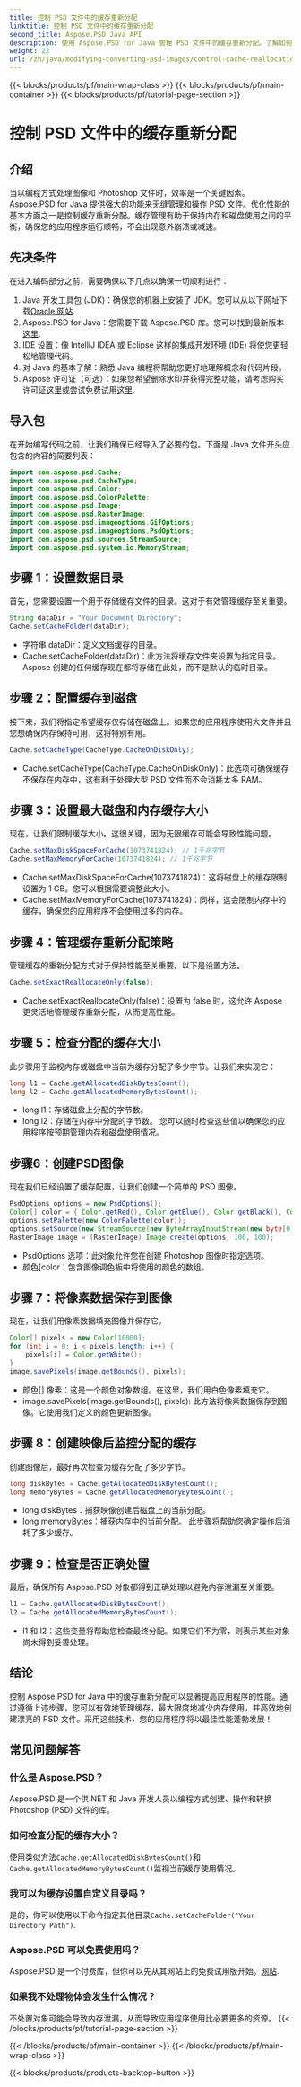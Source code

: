 ```yaml
---
title: 控制 PSD 文件中的缓存重新分配
linktitle: 控制 PSD 文件中的缓存重新分配
second_title: Aspose.PSD Java API
description: 使用 Aspose.PSD for Java 管理 PSD 文件中的缓存重新分配。了解如何有效优化内存和文件处理 - 非常适合开发人员。
weight: 22
url: /zh/java/modifying-converting-psd-images/control-cache-reallocation-psd-files/
---
```


{{< blocks/products/pf/main-wrap-class >}}
{{< blocks/products/pf/main-container >}}
{{< blocks/products/pf/tutorial-page-section >}}

# 控制 PSD 文件中的缓存重新分配

## 介绍
当以编程方式处理图像和 Photoshop 文件时，效率是一个关键因素。Aspose.PSD for Java 提供强大的功能来无缝管理和操作 PSD 文件。优化性能的基本方面之一是控制缓存重新分配。缓存管理有助于保持内存和磁盘使用之间的平衡，确保您的应用程序运行顺畅，不会出现意外崩溃或减速。 
## 先决条件
在进入编码部分之前，需要确保以下几点以确保一切顺利进行：
1. Java 开发工具包 (JDK)：确保您的机器上安装了 JDK。您可以从以下网址下载[Oracle 网站](https://www.oracle.com/java/technologies/javase-jdk11-downloads.html).
2. Aspose.PSD for Java：您需要下载 Aspose.PSD 库。您可以找到最新版本[这里](https://releases.aspose.com/psd/java/).
3. IDE 设置：像 IntelliJ IDEA 或 Eclipse 这样的集成开发环境 (IDE) 将使您更轻松地管理代码。
4. 对 Java 的基本了解：熟悉 Java 编程将帮助您更好地理解概念和代码片段。
5.  Aspose 许可证（可选）：如果您希望删除水印并获得完整功能，请考虑购买许可证[这里](https://purchase.aspose.com/buy)或尝试免费试用[这里](https://releases.aspose.com/).
## 导入包
在开始编写代码之前，让我们确保已经导入了必要的包。下面是 Java 文件开头应包含的内容的简要列表：
```java
import com.aspose.psd.Cache;
import com.aspose.psd.CacheType;
import com.aspose.psd.Color;
import com.aspose.psd.ColorPalette;
import com.aspose.psd.Image;
import com.aspose.psd.RasterImage;
import com.aspose.psd.imageoptions.GifOptions;
import com.aspose.psd.imageoptions.PsdOptions;
import com.aspose.psd.sources.StreamSource;
import com.aspose.psd.system.io.MemoryStream;
```
## 步骤 1：设置数据目录
首先，您需要设置一个用于存储缓存文件的目录。这对于有效管理缓存至关重要。
```java
String dataDir = "Your Document Directory";
Cache.setCacheFolder(dataDir);
```

- 字符串 dataDir：定义文档缓存的目录。
- Cache.setCacheFolder(dataDir)：此方法将缓存文件夹设置为指定目录。Aspose 创建的任何缓存现在都将存储在此处，而不是默认的临时目录。
## 步骤 2：配置缓存到磁盘
接下来，我们将指定希望缓存仅存储在磁盘上。如果您的应用程序使用大文件并且您想确保内存保持可用，这将特别有用。
```java
Cache.setCacheType(CacheType.CacheOnDiskOnly);
```

- Cache.setCacheType(CacheType.CacheOnDiskOnly)：此选项可确保缓存不保存在内存中，这有利于处理大型 PSD 文件而不会消耗太多 RAM。
## 步骤 3：设置最大磁盘和内存缓存大小
现在，让我们限制缓存大小。这很关键，因为无限缓存可能会导致性能问题。
```java
Cache.setMaxDiskSpaceForCache(1073741824); // 1千兆字节
Cache.setMaxMemoryForCache(1073741824); // 1千兆字节
```

- Cache.setMaxDiskSpaceForCache(1073741824)：这将磁盘上的缓存限制设置为 1 GB。您可以根据需要调整此大小。
- Cache.setMaxMemoryForCache(1073741824)：同样，这会限制内存中的缓存，确保您的应用程序不会使用过多的内存。
## 步骤 4：管理缓存重新分配策略
管理缓存的重新分配方式对于保持性能至关重要。以下是设置方法。
```java
Cache.setExactReallocateOnly(false);
```

- Cache.setExactReallocateOnly(false)：设置为 false 时，这允许 Aspose 更灵活地管理缓存重新分配，从而提高性能。
## 步骤 5：检查分配的缓存大小
此步骤用于监视内存或磁盘中当前为缓存分配了多少字节。让我们来实现它：
```java
long l1 = Cache.getAllocatedDiskBytesCount();
long l2 = Cache.getAllocatedMemoryBytesCount();
```

- long l1：存储磁盘上分配的字节数。
- long l2：存储在内存中分配的字节数。 
您可以随时检查这些值以确保您的应用程序按预期管理内存和磁盘使用情况。
## 步骤6：创建PSD图像
现在我们已经设置了缓存配置，让我们创建一个简单的 PSD 图像。
```java
PsdOptions options = new PsdOptions();
Color[] color = { Color.getRed(), Color.getBlue(), Color.getBlack(), Color.getWhite() };
options.setPalette(new ColorPalette(color));
options.setSource(new StreamSource(new ByteArrayInputStream(new byte[0])));
RasterImage image = (RasterImage) Image.create(options, 100, 100);
```

- PsdOptions 选项：此对象允许您在创建 Photoshop 图像时指定选项。
- 颜色[color：包含图像调色板中将使用的颜色的数组。
## 步骤 7：将像素数据保存到图像
现在，让我们用像素数据填充图像并保存它。
```java
Color[] pixels = new Color[10000];
for (int i = 0; i < pixels.length; i++) {
    pixels[i] = Color.getWhite();
}
image.savePixels(image.getBounds(), pixels);
```

- 颜色[] 像素：这是一个颜色对象数组。在这里，我们用白色像素填充它。
- image.savePixels(image.getBounds(), pixels): 此方法将像素数据保存到图像。它使用我们定义的颜色更新图像。
## 步骤 8：创建映像后监控分配的缓存
创建图像后，最好再次检查为缓存分配了多少字节。
```java
long diskBytes = Cache.getAllocatedDiskBytesCount();
long memoryBytes = Cache.getAllocatedMemoryBytesCount();
```

- long diskBytes：捕获映像创建后磁盘上的当前分配。
- long memoryBytes：捕获内存中的当前分配。 
此步骤将帮助您确定操作后消耗了多少缓存。
## 步骤 9：检查是否正确处置
最后，确保所有 Aspose.PSD 对象都得到正确处理以避免内存泄漏至关重要。
```java
l1 = Cache.getAllocatedDiskBytesCount();
l2 = Cache.getAllocatedMemoryBytesCount();
```

- l1 和 l2：这些变量将帮助您检查最终分配。如果它们不为零，则表示某些对象尚未得到妥善处理。
## 结论
控制 Aspose.PSD for Java 中的缓存重新分配可以显著提高应用程序的性能。通过遵循上述步骤，您可以有效地管理缓存，最大限度地减少内存使用，并高效地创建漂亮的 PSD 文件。采用这些技术，您的应用程序将以最佳性能蓬勃发展！
## 常见问题解答
### 什么是 Aspose.PSD？
Aspose.PSD 是一个供.NET 和 Java 开发人员以编程方式创建、操作和转换 Photoshop (PSD) 文件的库。
### 如何检查分配的缓存大小？
使用类似方法`Cache.getAllocatedDiskBytesCount()`和`Cache.getAllocatedMemoryBytesCount()`监视当前缓存使用情况。
### 我可以为缓存设置自定义目录吗？
是的，你可以使用以下命令指定其他目录`Cache.setCacheFolder("Your Directory Path")`.
### Aspose.PSD 可以免费使用吗？
Aspose.PSD 是一个付费库，但你可以先从其网站上的免费试用版开始。[网站](https://releases.aspose.com/).
### 如果我不处理物体会发生什么情况？
不处置对象可能会导致内存泄漏，从而导致应用程序使用比必要更多的资源。
{{< /blocks/products/pf/tutorial-page-section >}}

{{< /blocks/products/pf/main-container >}}
{{< /blocks/products/pf/main-wrap-class >}}

{{< blocks/products/products-backtop-button >}}
